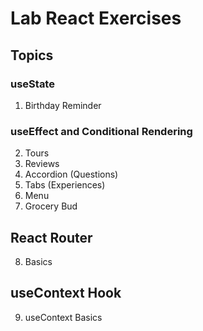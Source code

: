 # Lab React Exercises

## Topics

### useState

1. Birthday Reminder

### useEffect and Conditional Rendering

2. Tours
3. Reviews
4. Accordion (Questions)
5. Tabs (Experiences)
6. Menu
7. Grocery Bud

## React Router

8. Basics

## useContext Hook

9. useContext Basics
